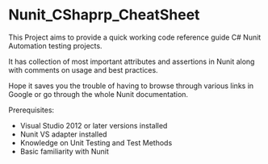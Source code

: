 # Nunit_CShaprp_CheatSheet
This Project aims to provide a quick working code reference guide C# Nunit Automation testing projects.

It has collection of most important attributes and assertions in Nunit along with comments on usage and best practices.

Hope it saves you the trouble of having to browse through various links in Google or go through the whole Nunit documentation.

Prerequisites:
-	Visual Studio 2012 or later versions installed
-	Nunit VS adapter installed
-	Knowledge on Unit Testing and Test Methods
-	Basic familiarity with Nunit
